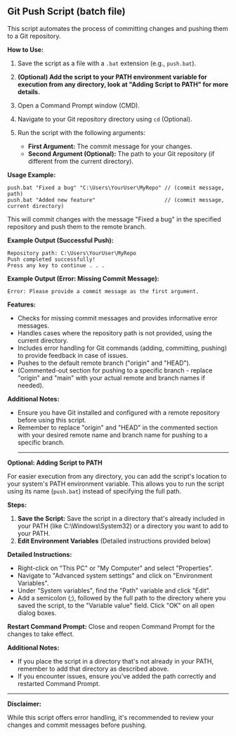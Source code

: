 ## Git Push Script (batch file)

This script automates the process of committing changes and pushing them to a Git repository.

**How to Use:**

1. Save the script as a file with a `.bat` extension (e.g., `push.bat`).

2. **(Optional) Add the script to your PATH environment variable for execution from any directory, look at "Adding Script to PATH" for more details.**
    
3. Open a Command Prompt window (CMD). 
    
4. Navigate to your Git repository directory using `cd` (Optional).
    
5. Run the script with the following arguments:
    
    - **First Argument:** The commit message for your changes.
    - **Second Argument (Optional):** The path to your Git repository (if different from the current directory).

**Usage Example:**

```
push.bat "Fixed a bug" "C:\Users\YourUser\MyRepo" // (commit message, path)
push.bat "Added new feature"                      // (commit message, current directory)
```

This will commit changes with the message "Fixed a bug" in the specified repository and push them to the remote branch.

**Example Output (Successful Push):**

```
Repository path: C:\Users\YourUser\MyRepo
Push completed successfully!
Press any key to continue . . .
```

**Example Output (Error: Missing Commit Message):**

```
Error: Please provide a commit message as the first argument.
```

**Features:**

- Checks for missing commit messages and provides informative error messages.
- Handles cases where the repository path is not provided, using the current directory.
- Includes error handling for Git commands (adding, committing, pushing) to provide feedback in case of issues.
- Pushes to the default remote branch ("origin" and "HEAD").
- (Commented-out section for pushing to a specific branch - replace "origin" and "main" with your actual remote and branch names if needed).

**Additional Notes:**

- Ensure you have Git installed and configured with a remote repository before using this script.
- Remember to replace "origin" and "HEAD" in the commented section with your desired remote name and branch name for pushing to a specific branch.
  <hr>
 **Optional: Adding Script to PATH**

For easier execution from any directory, you can add the script's location to your system's PATH environment variable. This allows you to run the script using its name (`push.bat`) instead of specifying the full path.

**Steps:**

1. **Save the Script:** Save the script in a directory that's already included in your PATH (like C:\Windows\System32) or a directory you want to add to your PATH.
2. **Edit Environment Variables** (Detailed instructions provided below)

**Detailed Instructions:**

* Right-click on "This PC" or "My Computer" and select "Properties".
* Navigate to "Advanced system settings" and click on "Environment Variables".
* Under "System variables", find the "Path" variable and click "Edit".
* Add a semicolon (;), followed by the full path to the directory where you saved the script, to the "Variable value" field. Click "OK" on all open dialog boxes.

**Restart Command Prompt:** Close and reopen Command Prompt for the changes to take effect.

**Additional Notes:**

* If you place the script in a directory that's not already in your PATH, remember to add that directory as described above.
* If you encounter issues, ensure you've added the path correctly and restarted Command Prompt.
<hr>

**Disclaimer:**

While this script offers error handling, it's recommended to review your changes and commit messages before pushing.
